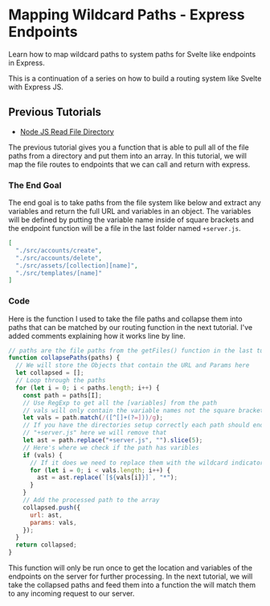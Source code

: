 # Mapping Wildcard Paths - Express Endpoints

Learn how to map wildcard paths to system paths for Svelte like endpoints in Express.

This is a continuation of a series on how to build a routing system like Svelte with Express JS.

## Previous Tutorials

- [Node JS Read File Directory](https://decode.sh/node-js-read-file-directory)

The previous tutorial gives you a function that is able to pull all of the file paths from a directory and put them into an array. In this tutorial, we will map the file routes to endpoints that we can call and return with express.

### The End Goal

The end goal is to take paths from the file system like below and extract any variables and return the full URL and variables in an object. The variables will be defined by putting the variable name inside of square brackets and the endpoint function will be a file in the last folder named `+server.js`.

```json
[
  "./src/accounts/create",
  "./src/accounts/delete",
  "./src/assets/[collection][name]",
  "./src/templates/[name]"
]
```

### Code

Here is the function I used to take the file paths and collapse them into paths that can be matched by our routing function in the next tutorial. I've added comments explaining how it works line by line.

```javascript
// paths are the file paths from the getFiles() function in the last tutorial
function collapsePaths(paths) {
  // We will store the Objects that contain the URL and Params here
  let collapsed = [];
  // Loop through the paths
  for (let i = 0; i < paths.length; i++) {
    const path = paths[I];
    // Use RegExp to get all the [variables] from the path
    // vals will only contain the variable names not the square brackets
    let vals = path.match(/([^[]+(?=]))/g);
    // If you have the directories setup correctly each path should end in
    // "+server.js" here we will remove that
    let ast = path.replace("+server.js", "").slice(5);
    // Here's where we check if the path has varibles
    if (vals) {
      // If it does we need to replace them with the wildcard indicator "*"
      for (let i = 0; i < vals.length; i++) {
        ast = ast.replace(`[${vals[i]}]`, "*");
      }
    }
    // Add the processed path to the array
    collapsed.push({
      url: ast,
      params: vals,
    });
  }
  return collapsed;
}
```

This function will only be run once to get the location and variables of the endpoints on the server for further processing. In the next tutorial, we will take the collapsed paths and feed them into a function the will match them to any incoming request to our server.
